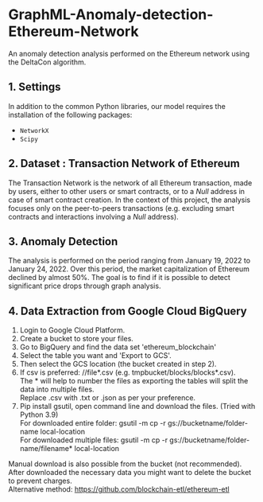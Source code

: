 # GraphML-Anomaly-detection-Ethereum-Network

An anomaly detection analysis performed on the Ethereum network using the DeltaCon algorithm.

## 1.  Settings

In addition to the common Python libraries, our model requires the installation of the following packages: 
- `NetworkX`
- `Scipy`

## 2.  Dataset : Transaction Network of Ethereum

The Transaction Network is the network of all Ethereum transaction, made by users, either to other users or smart contracts, or to a *Null* address in case of smart contract creation. In the context of this project, the analysis focuses only on the peer-to-peers transactions (e.g. excluding smart contracts and interactions involving a *Null* address).

## 3. Anomaly Detection

The analysis is performed on the period ranging from January 19, 2022 to January 24, 2022. Over this period, the market capitalization of Ethereum declined by almost 50%. The goal is to find if it is possible to detect significant price drops through graph analysis.

## 4. Data Extraction from Google Cloud BigQuery

1. Login to Google Cloud Platform. 
2. Create a bucket to store your files.
2. Go to BigQuery and find the data set 'ethereum_blockchain'
3. Select the table you want and 'Export to GCS'.
4. Then select the GCS location (the bucket created in step 2). 
5. If csv is preferred: <bucket>/<folder>/file*.csv (e.g. tmpbucket/blocks/blocks*.csv). <bR>
   The * will help to number the files as exporting the tables will split the data into multiple files. <br>
   Replace .csv with .txt or .json as per your preference.
6. Pip install gsutil, open command line and download the files. (Tried with Python 3.9)<br>
   For downloaded entire folder: gsutil -m cp -r gs://bucketname/folder-name local-location <br>
   For downloaded multiple files: gsutil -m cp -r gs://bucketname/folder-name/filename* local-location<br>

Manual download is also possible from the bucket (not recommended).<br>
After downloaded the necessary data you might want to delete the bucket to prevent charges.<br>
Alternative method: https://github.com/blockchain-etl/ethereum-etl <br>
